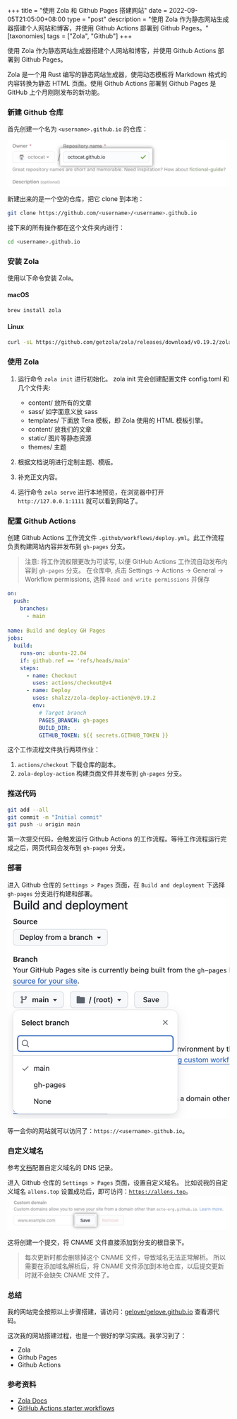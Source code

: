 +++
title = "使用 Zola 和 Github Pages 搭建网站"
date = 2022-09-05T21:05:00+08:00
type = "post"
description = "使用 Zola 作为静态网站生成器搭建个人网站和博客，并使用 Github Actions 部署到 Github Pages。"
[taxonomies]
tags = ["Zola", "Github"]
+++

使用 Zola 作为静态网站生成器搭建个人网站和博客，并使用 Github Actions 部署到 Github Pages。

Zola 是一个用 Rust 编写的静态网站生成器，使用动态模板将 Markdown 格式的内容转换为静态 HTML 页面。使用 Github Actions 部署到 Github Pages 是 GitHub 上个月刚刚发布的新功能。

### 新建 Github 仓库

首先创建一个名为 `<username>.github.io` 的仓库：

![create repository](/images/1697204176980.jpg)

新建出来的是一个空的仓库，把它 clone 到本地：

```sh
git clone https://github.com/<username>/<username>.github.io
```

接下来的所有操作都在这个文件夹内进行：

```sh
cd <username>.github.io
```

### 安装 Zola

使用以下命令安装 Zola。

#### macOS

```sh
brew install zola
```

#### Linux

```sh
curl -sL https://github.com/getzola/zola/releases/download/v0.19.2/zola-v0.19.2-x86_64-unknown-linux-gnu.tar.gz | tar xz -C /usr/local/bin
```

### 使用 Zola

1. 运行命令 `zola init` 进行初始化。
   zola init 完会创建配置文件 config.toml 和几个文件夹:

   - content/ 放所有的文章
   - sass/ 如字面意义放 sass
   - templates/ 下面放 Tera 模板，即 Zola 使用的 HTML 模板引擎。
   - content/ 放我们的文章
   - static/ 图片等静态资源
   - themes/ 主题

2. 根据文档说明进行定制主题、模版。
3. 补充正文内容。
4. 运行命令 `zola serve` 进行本地预览，在浏览器中打开 `http://127.0.0.1:1111` 就可以看到网站了。

### 配置 Github Actions

创建 Github Actions 工作流文件 `.github/workflows/deploy.yml`。此工作流程负责构建网站内容并发布到 `gh-pages` 分支。

> 注意: 将工作流权限更改为可读写, 以便 GitHub Actions 工作流自动发布内容到 `gh-pages` 分支。
> 在仓库中, 点击 Settings -> Actions -> General -> Workflow permissions, 选择 `Read and write permissions` 并保存

```yml
on:
  push:
    branches:
      - main

name: Build and deploy GH Pages
jobs:
  build:
    runs-on: ubuntu-22.04
    if: github.ref == 'refs/heads/main'
    steps:
      - name: Checkout
        uses: actions/checkout@v4
      - name: Deploy
        uses: shalzz/zola-deploy-action@v0.19.2
        env:
          # Target branch
          PAGES_BRANCH: gh-pages
          BUILD_DIR: .
          GITHUB_TOKEN: ${{ secrets.GITHUB_TOKEN }}
```

这个工作流程文件执行两项作业：

1.  `actions/checkout` 下载仓库的副本。
2.  `zola-deploy-action` 构建页面文件并发布到 `gh-pages` 分支。

### 推送代码

```sh
git add --all
git commit -m "Initial commit"
git push -u origin main
```

第一次提交代码，会触发运行 Github Actions 的工作流程。等待工作流程运行完成之后，网页代码会发布到 `gh-pages` 分支。

### 部署

进入 Github 仓库的 `Settings > Pages` 页面，在 `Build and deployment` 下选择 `gh-pages` 分支进行构建和部署。
![source](/images/1734496288602.jpg)

等一会你的网站就可以访问了：`https://<username>.github.io`。

### 自定义域名

参考[文档](https://docs.github.com/en/pages/configuring-a-custom-domain-for-your-github-pages-site/managing-a-custom-domain-for-your-github-pages-site)配置自定义域名的 DNS 记录。

进入 Github 仓库的 `Settings > Pages` 页面，设置自定义域名。
比如说我的自定义域名 `allens.top` 设置成功后，即可访问：[`https://allens.top`](https://allens.top)。
![custom domain](/images/1697204305581.jpg)

这将创建一个提交，将 CNAME 文件直接添加到分支的根目录下。

> 每次更新时都会删除掉这个 CNAME 文件，导致域名无法正常解析。
> 所以需要在添加域名解析后，将 CNAME 文件添加到本地仓库，以后提交更新时就不会缺失 CNAME 文件了。

### 总结

我的网站完全按照以上步骤搭建，请访问：[gelove/gelove.github.io](https://github.com/gelove/gelove.github.io) 查看源代码。

这次我的网站搭建过程，也是一个很好的学习实践。我学习到了：

- Zola
- Github Pages
- Github Actions

### 参考资料

- [Zola Docs](https://www.getzola.org/documentation/)
- [GitHub Actions starter workflows](https://github.com/actions/starter-workflows/tree/main/pages)
